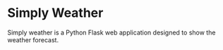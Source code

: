 # Simply Weather
 
Simply weather is a Python Flask web application designed to show the weather forecast.
